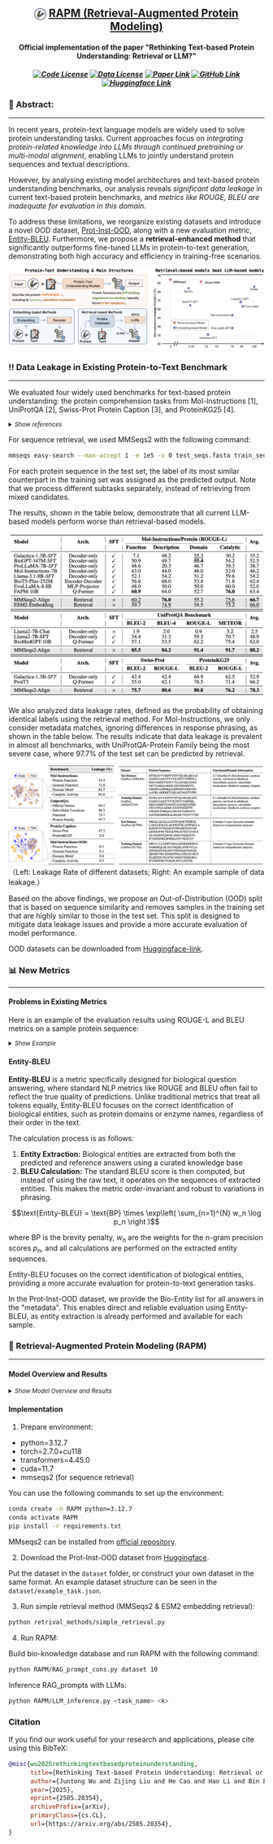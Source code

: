 

<h2 align="center">
  <img src="figs/protein.png" style="vertical-align:middle; width:23px; height:23px;" />
  <a href=""> RAPM (Retrieval-Augmented Protein Modeling) </a>
</h2>

<h4 align="center">

**Official implementation of the paper "Rethinking Text-based Protein Understanding: Retrieval or LLM?"**

</h4>

<h5 align="center">

[![Code License](https://img.shields.io/badge/Code%20License-Apache_2.0-green?style=flat-square)](https://github.com/tatsu-lab/stanford_alpaca/blob/main/LICENSE)
[![Data License](https://img.shields.io/badge/Data%20License-CC%20By%20NC%204.0-red?style=flat-square)](https://github.com/tatsu-lab/stanford_alpaca/blob/main/DATA_LICENSE)
[![Paper Link](https://img.shields.io/badge/Paper-pink?style=flat-square&logo=arXiv)](http://arxiv.org/abs/2505.20354)
[![GitHub Link](https://img.shields.io/badge/GitHub-blue?style=flat-square&logo=github)](https://github.com/IDEA-XL/RAPM)
[![Huggingface Link](https://img.shields.io/badge/Huggingface-orange?style=flat-square&logo=huggingface)](https://huggingface.co/datasets/TimeRune/Mol-Inst-OOD)

</h5>

### 📖 Abstract:
---
In recent years, protein-text language models are widely used to solve protein understanding tasks. Current approaches focus on *integrating protein-related knowledge into LLMs through continued pretraining or multi-modal alignment*, enabling LLMs to jointly understand protein sequences and textual descriptions.

However, by analysing existing model architectures and text-based protein understanding benchmarks, our analysis reveals *significant data leakage* in current text-based protein benchmarks, and *metrics like ROUGE, BLEU are inadequate for evaluation in this domain.* 

To address these limitations, we reorganize existing datasets and introduce a novel OOD dataset, [Prot-Inst-OOD](https://huggingface.co/datasets/TimeRune/Prot-Inst-OOD), along with a new evaluation metric, [Entity-BLEU](#Entity-BLEU). Furthermore, we propose a **retrieval-enhanced method** that significantly outperforms fine-tuned LLMs in protein-to-text generation, demonstrating both high accuracy and efficiency in training-free scenarios.


![alt text](figs/main_fig.png)

### ‼️ Data Leakage in Existing Protein-to-Text Benchmark 
---
We evaluated four widely used benchmarks for text-based protein understanding: the protein comprehension tasks from Mol-Instructions [1], UniProtQA [2], Swiss-Prot Protein Caption [3], and ProteinKG25 [4].

<details>
  <summary style="cursor: pointer; font-style: italic; font-size: smaller;">Show references</summary>
  <p style="font-style: italic">
    [1] Mol-Instructions: A Large-Scale Biomolecular Instruction Dataset for Large Language Models <br>
    [2] BioMedGPT: Open Multimodal Generative Pre-trained Transformer for BioMedicine <br>
    [3] ProtT3: Protein-to-Text Generation for Text-based Protein Understanding <br>
    [4] OntoProtein: Protein Pretraining With Ontology Embedding <br>
  </p>
</details>

For sequence retrieval, we used MMSeqs2 with the following command:

```sh
mmseqs easy-search --max-accept 1 -e 1e5 -v 0 test_seqs.fasta train_seqs.fasta result.m8 tmp  
```
For each protein sequence in the test set, the label of its most similar counterpart in the training set was assigned as the predicted output. Note that we process different subtasks separately, instead of retrieving from mixed candidates.

The results, shown in the table below, demonstrate that all current LLM-based models perform worse than retrieval-based models.

![alt text](figs/tab1.png)


We also analyzed data leakage rates, defined as the probability of obtaining identical labels using the retrieval method. For Mol-Instructions, we only consider metadata matches, ignoring differences in response phrasing, as shown in the table below. The results indicate that data leakage is prevalent in almost all benchmarks, with UniProtQA-Protein Family being the most severe case, where 97.7% of the test set can be predicted by retrieval.

![alt text](figs/leakage.png)
（Left: Leakage Rate of different datasets; Right: An example sample of data leakage.）


<!-- 基于以上内容，我们提出了 Out-of-Distribution 划分，该划分基于序列相似度，并且剔除掉了训练集中与测试集相似度较高的样本。 -->

Based on the above findings, we propose an Out-of-Distribution (OOD) split that is based on sequence similarity and removes samples in the training set that are highly similar to those in the test set. This split is designed to mitigate data leakage issues and provide a more accurate evaluation of model performance.

OOD datasets can be downloaded from [Huggingface-link](https://huggingface.co/datasets/TimeRune/Prot-Inst-OOD).


### 📊 New Metrics
---

#### Problems in Existing Metrics


Here is an example of the evaluation results using ROUGE-L and BLEU metrics on a sample protein sequence:

<details>
  <summary style="cursor: pointer; font-style: italic; font-size: smaller;">Show Example</summary>

<table>
  <tr>
    <td><b>Ground Truth:</b></td>
    <td>
      <code>Upon evaluating your submitted sequence, our predictive algorithms suggest the presence of: <u>ABC transporter domains</u></code>
    </td>
  </tr>
  <tr>
    <td><b>Prediction 1<br>(True Answer):</b></td>
    <td>
      <code><em>The sequence you provided has been analyzed for potential protein domains or motifs. The results are:</em> <b>ABC transporter domains</b></code>
      <br>
      <span style="background-color:#f5f5f5; padding:2px 6px; border-radius:3px; font-size:90%; color:#333;">ROUGE-L = 0.27; BLEU = 0.04</span>
    </td>
  </tr>
  <tr>
    <td><b>Prediction 2<br>(False Answer):</b></td>
    <td>
      <code><b>Upon evaluating your submitted sequence, our predictive algorithms suggest the presence of: </b><em>GGDEF, MHYT, EAL domains</em></code>
      <br>
      <span style="background-color:#f5f5f5; padding:2px 6px; border-radius:3px; font-size:90%; color:#333;">ROUGE-L = 0.83; BLEU = 0.73</span>
    </td>
  </tr>
</table>

<p align="center" style="font-size:90%;">
  <span><b>Bold</b></span>: Matched Part &nbsp;&nbsp;
  <span><b>Italic</b></span>: Mismatched Part
</p>


It is evident that the first prediction, which is the true answer, has a low ROUGE-L and BLEU score due to the lack of exact matches in the generated text. In contrast, the second prediction, which is incorrect, achieves high scores despite containing incorrect information. This highlights the inadequacy of these metrics for evaluating protein-to-text generation tasks.

</details>

#### Entity-BLEU

**Entity-BLEU** is a metric specifically designed for biological question answering, where standard NLP metrics like ROUGE and BLEU often fail to reflect the true quality of predictions. Unlike traditional metrics that treat all tokens equally, Entity-BLEU focuses on the correct identification of biological entities, such as protein domains or enzyme names, regardless of their order in the text.

The calculation process is as follows:
1. **Entity Extraction:** Biological entities are extracted from both the predicted and reference answers using a curated knowledge base
2. **BLEU Calculation:** The standard BLEU score is then computed, but instead of using the raw text, it operates on the sequences of extracted entities. This makes the metric order-invariant and robust to variations in phrasing.

```math
\text{Entity-BLEU} = \text{BP} \times \exp\left( \sum_{n=1}^{N} w_n \log p_n \right )
```

where BP is the brevity penalty, $w_n$ are the weights for the n-gram precision scores $p_n$, and all calculations are performed on the extracted entity sequences.

Entity-BLEU focuses on the correct identification of biological entities, providing a more accurate evaluation for protein-to-text generation tasks.


In the Prot-Inst-OOD dataset, we provide the Bio-Entity list for all answers in the "metadata". This enables direct and reliable evaluation using Entity-BLEU, as entity extraction is already performed and available for each sample.



### 🚀 Retrieval-Augmented Protein Modeling (RAPM)
---

#### Model Overview and Results
<details>
  <summary style="cursor: pointer; font-style: italic; font-size: smaller;">Show Model Overview and Results</summary>

RAPM is a retrieval-augmented method that enhances protein understanding by integrating retrieval mechanisms with language models. It retrieves relevant protein sequences from a database and uses them to inform the generation of text-based answers.

![alt text](figs/pipeline.png)

We evaluate RAPM on the Prot-Inst-OOD dataset, comparing it with various LLM-based models, including fine-tuned LLMs and retrieval-based methods. The results demonstrate that RAPM achieves superior performance in terms of both accuracy and efficiency.

![alt text](figs/tab_main.png)


</details>

#### Implementation

1. Prepare environment:

- python=3.12.7
- torch=2.7.0+cu118
- transformers=4.45.0
- cuda=11.7
- mmseqs2 (for sequence retrieval)

You can use the following commands to set up the environment:

```bash
conda create -n RAPM python=3.12.7
conda activate RAPM
pip install -r requirements.txt
```

MMseqs2 can be installed from [official repository](https://github.com/soedinglab/MMseqs2).

2. Download the Prot-Inst-OOD dataset from [Huggingface](https://huggingface.co/datasets/TimeRune/Prot-Inst-OOD).

Put the dataset in the `dataset` folder, or construct your own dataset in the same format. An example dataset structure can be seen in the `dataset/example_task.json`.

3. Run simple retrieval method (MMSeqs2 & ESM2 embedding retrieval):

```bash
python retrival_methods/simple_retrieval.py
```

4. Run RAPM:

Build bio-knowledge database and run RAPM with the following command:

```bash
python RAPM/RAG_prompt_cons.py dataset 10 
```

Inference RAG_prompts with LLMs:

```bash
python RAPM/LLM_inference.py <task_name> <k>
```


### Citation
If you find our work useful for your research and applications, please cite using this BibTeX:
```bibtex
@misc{wu2025rethinkingtextbasedproteinunderstanding,
      title={Rethinking Text-based Protein Understanding: Retrieval or LLM?}, 
      author={Juntong Wu and Zijing Liu and He Cao and Hao Li and Bin Feng and Zishan Shu and Ke Yu and Li Yuan and Yu Li},
      year={2025},
      eprint={2505.20354},
      archivePrefix={arXiv},
      primaryClass={cs.CL},
      url={https://arxiv.org/abs/2505.20354}, 
}
```


